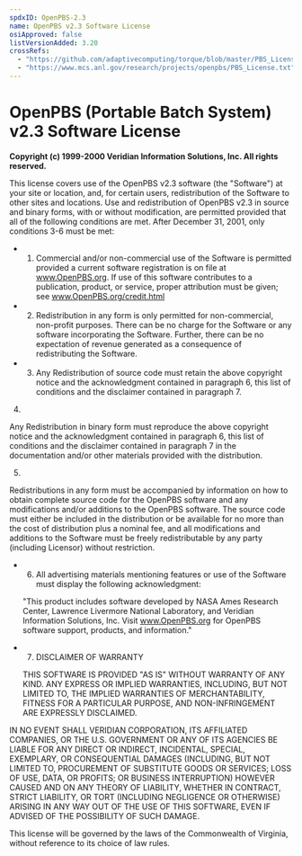 ```yaml
---
spdxID: OpenPBS-2.3
name: OpenPBS v2.3 Software License
osiApproved: false
listVersionAdded: 3.20
crossRefs: 
  - "https://github.com/adaptivecomputing/torque/blob/master/PBS_License.txt"
  - "https://www.mcs.anl.gov/research/projects/openpbs/PBS_License.txt"
---
```


# OpenPBS (Portable Batch System) v2.3 Software License

**Copyright (c) 1999-2000 Veridian Information Solutions, Inc. All rights reserved.**

This license covers use of the OpenPBS v2.3 software (the "Software") at your site or location, and, for certain users, redistribution of the Software to other sites and locations. Use and redistribution of OpenPBS v2.3 in source and binary forms, with or without modification, are permitted provided that all of the following conditions are met. After December 31, 2001, only conditions 3-6 must be met:

-
  1. Commercial and/or non-commercial use of the Software is permitted provided a current software registration is on file at www.OpenPBS.org. If use of this software contributes to a publication, product, or service, proper attribution must be given; see www.OpenPBS.org/credit.html

-
  2. Redistribution in any form is only permitted for non-commercial, non-profit purposes. There can be no charge for the Software or any software incorporating the Software. Further, there can be no expectation of revenue generated as a consequence of redistributing the Software.

-
  3. Any Redistribution of source code must retain the above copyright notice and the acknowledgment contained in paragraph 6, this list of conditions and the disclaimer contained in paragraph 7.

4.
  Any Redistribution in binary form must reproduce the above copyright notice and the acknowledgment contained in paragraph 6, this list of conditions and the disclaimer contained in paragraph 7 in the documentation and/or other materials provided with the distribution.

5.
  Redistributions in any form must be accompanied by information on how to obtain complete source code for the OpenPBS software and any modifications and/or additions to the OpenPBS software. The source code must either be included in the distribution or be available for no more than the cost of distribution plus a nominal fee, and all modifications and additions to the Software must be freely redistributable by any party (including Licensor) without restriction.

-
  6. All advertising materials mentioning features or use of the Software must display the following acknowledgment:

  "This product includes software developed by NASA Ames Research Center, Lawrence Livermore National Laboratory, and Veridian Information Solutions, Inc. Visit www.OpenPBS.org for OpenPBS software support, products, and information."

-
  7. DISCLAIMER OF WARRANTY

  THIS SOFTWARE IS PROVIDED "AS IS" WITHOUT WARRANTY OF ANY KIND. ANY EXPRESS OR IMPLIED WARRANTIES, INCLUDING, BUT NOT LIMITED TO, THE IMPLIED WARRANTIES OF MERCHANTABILITY, FITNESS FOR A PARTICULAR PURPOSE, AND NON-INFRINGEMENT ARE EXPRESSLY DISCLAIMED.

IN NO EVENT SHALL VERIDIAN CORPORATION, ITS AFFILIATED COMPANIES, OR THE U.S. GOVERNMENT OR ANY OF ITS AGENCIES BE LIABLE FOR ANY DIRECT OR INDIRECT, INCIDENTAL, SPECIAL, EXEMPLARY, OR CONSEQUENTIAL DAMAGES (INCLUDING, BUT NOT LIMITED TO, PROCUREMENT OF SUBSTITUTE GOODS OR SERVICES; LOSS OF USE, DATA, OR PROFITS; OR BUSINESS INTERRUPTION) HOWEVER CAUSED AND ON ANY THEORY OF LIABILITY, WHETHER IN CONTRACT, STRICT LIABILITY, OR TORT (INCLUDING NEGLIGENCE OR OTHERWISE) ARISING IN ANY WAY OUT OF THE USE OF THIS SOFTWARE, EVEN IF ADVISED OF THE POSSIBILITY OF SUCH DAMAGE.

This license will be governed by the laws of the Commonwealth of Virginia, without reference to its choice of law rules.
